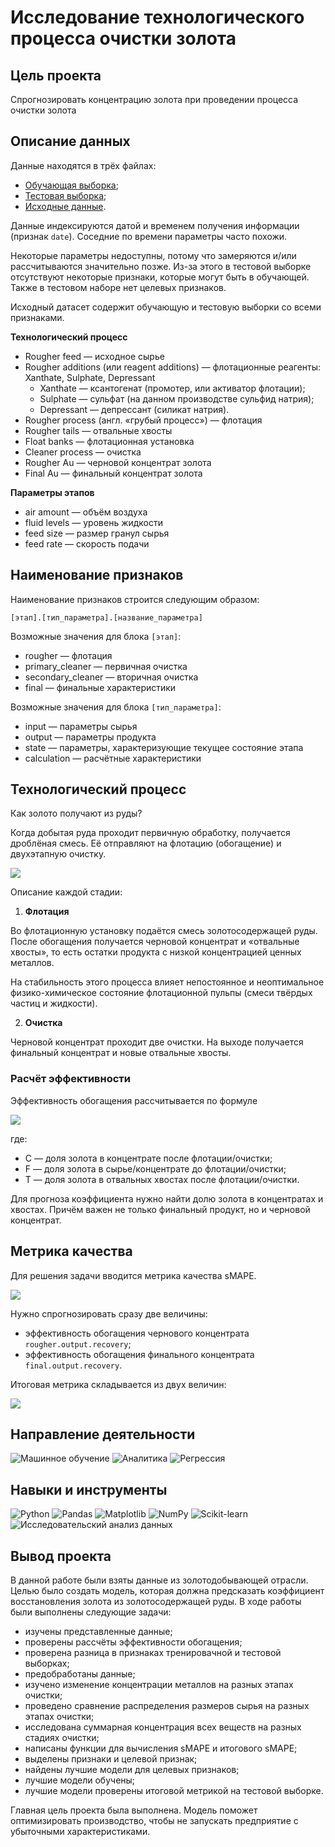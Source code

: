 # Исследование технологического процесса очистки золота
## Цель проекта
Спрогнозировать концентрацию золота при проведении процесса очистки золота
## Описание данных
Данные находятся в трёх файлах:
+ [Обучающая выборка](https://code.s3.yandex.net/datasets/geo_data_0.csv);
+ [Тестовая выборка](https://code.s3.yandex.net/datasets/geo_data_1.csv);
+ [Исходные данные](https://code.s3.yandex.net/datasets/geo_data_2.csv).

Данные индексируются датой и временем получения информации (признак `date`). Соседние по времени параметры часто похожи.

Некоторые параметры недоступны, потому что замеряются и/или рассчитываются значительно позже. Из-за этого в тестовой выборке отсутствуют некоторые признаки, которые могут быть в обучающей. Также в тестовом наборе нет целевых признаков.

Исходный датасет содержит обучающую и тестовую выборки со всеми признаками.

**Технологический процесс**
+ Rougher feed — исходное сырье
+ Rougher additions (или reagent additions) — флотационные реагенты: Xanthate, Sulphate, Depressant
    + Xanthate — ксантогенат (промотер, или активатор флотации);
    + Sulphate — сульфат (на данном производстве сульфид натрия);
    + Depressant — депрессант (силикат натрия).
+ Rougher process (англ. «грубый процесс») — флотация
+ Rougher tails — отвальные хвосты
+ Float banks — флотационная установка
+ Cleaner process — очистка
+ Rougher Au — черновой концентрат золота
+ Final Au — финальный концентрат золота

**Параметры этапов**
+ air amount — объём воздуха
+ fluid levels — уровень жидкости
+ feed size — размер гранул сырья
+ feed rate — скорость подачи

## Наименование признаков
Наименование признаков строится следующим образом:

`[этап].[тип_параметра].[название_параметра]`

Возможные значения для блока `[этап]`:
+ rougher — флотация
+ primary_cleaner — первичная очистка
+ secondary_cleaner — вторичная очистка
+ final — финальные характеристики

Возможные значения для блока `[тип_параметра]`:
+ input — параметры сырья
+ output — параметры продукта
+ state — параметры, характеризующие текущее состояние этапа
+ calculation — расчётные характеристики

## Технологический процесс
Как золото получают из руды?

Когда добытая руда проходит первичную обработку, получается дроблёная смесь. Её отправляют на флотацию (обогащение) и двухэтапную очистку.

<img src="https://pictures.s3.yandex.net/resources/viruchka_1576238830.jpg">

Описание каждой стадии:

1. **Флотация**

Во флотационную установку подаётся смесь золотосодержащей руды. После обогащения получается черновой концентрат и «отвальные хвосты», то есть остатки продукта с низкой концентрацией ценных металлов.

На стабильность этого процесса влияет непостоянное и неоптимальное физико-химическое состояние флотационной пульпы (смеси твёрдых частиц и жидкости).

2. **Очистка**

Черновой концентрат проходит две очистки. На выходе получается финальный концентрат и новые отвальные хвосты.

### Расчёт эффективности
Эффективность обогащения рассчитывается по формуле

<img src="https://pictures.s3.yandex.net/resources/Recovery_1576238822.jpg">

где:
+ C — доля золота в концентрате после флотации/очистки;
+ F — доля золота в сырье/концентрате до флотации/очистки;
+ T — доля золота в отвальных хвостах после флотации/очистки.

Для прогноза коэффициента нужно найти долю золота в концентратах и хвостах. Причём важен не только финальный продукт, но и черновой концентрат.

## Метрика качества
Для решения задачи вводится метрика качества sMAPE.

<img src="https://pictures.s3.yandex.net/resources/smape_1576238825.jpg">

Нужно спрогнозировать сразу две величины:
+ эффективность обогащения чернового концентрата `rougher.output.recovery`;
+ эффективность обогащения финального концентрата `final.output.recovery`.

Итоговая метрика складывается из двух величин:

<img src="https://pictures.s3.yandex.net/resources/_smape_1576238814.jpg">

## Направление деятельности

<img src="https://img.shields.io/badge/%D0%9C%D0%B0%D1%88%D0%B8%D0%BD%D0%BD%D0%BE%D0%B5%20%D0%BE%D0%B1%D1%83%D1%87%D0%B5%D0%BD%D0%B8%D0%B5-rgb(110, 54, 48)?style=for-the-badge" alt="Машинное обучение" /> <img src="https://img.shields.io/badge/%D0%90%D0%BD%D0%B0%D0%BB%D0%B8%D1%82%D0%B8%D0%BA%D0%B0-rgb(40, 69, 108)?style=for-the-badge" alt="Аналитика" /> <img src="https://img.shields.io/badge/%D0%A0%D0%B5%D0%B3%D1%80%D0%B5%D1%81%D1%81%D0%B8%D1%8F-rgb(90, 90, 90)?style=for-the-badge" alt="Регрессия" />

## Навыки и инструменты

<img src="https://img.shields.io/badge/Python-rgb(96, 59, 44)?style=for-the-badge&logo=Python" alt="Python" /> <img src="https://img.shields.io/badge/Pandas-rgb(137, 99, 42)?style=for-the-badge&logo=Pandas" alt="Pandas" /> <img src="https://img.shields.io/badge/Matplotlib-rgb(105, 49, 76)?style=for-the-badge&logo=Matplotlib" alt="Matplotlib" /> <img src="https://img.shields.io/badge/NumPy-rgb(133, 76, 29)?style=for-the-badge&logo=NumPy" alt="NumPy" /> <img src="https://img.shields.io/badge/Scikit--learn-rgb(137, 99, 42)?style=for-the-badge&logo=Scikit-learn" alt="Scikit-learn" /> <img src="https://img.shields.io/badge/%D0%98%D1%81%D1%81%D0%BB%D0%B5%D0%B4%D0%BE%D0%B2%D0%B0%D1%82%D0%B5%D0%BB%D1%8C%D1%81%D0%BA%D0%B8%D0%B9%20%D0%B0%D0%BD%D0%B0%D0%BB%D0%B8%D0%B7%20%D0%B4%D0%B0%D0%BD%D0%BD%D1%8B%D1%85-rgb(73, 47, 100)?style=for-the-badge" alt="Исследовательский анализ данных" />

## Вывод проекта

В данной работе были взяты данные из золотодобывающей отрасли. Целью было создать модель, которая должна предсказать коэффициент восстановления золота из золотосодержащей руды. В ходе работы были выполнены следующие задачи:

+ изучены представленные данные;
+ проверены рассчёты эффективности обогащения;
+ проверена разница в признаках тренировачной и тестовой выборках;
+ предобработаны данные;
+ изучено изменение концентрации металлов на разных этапах очистки;
+ проведено сравнение распределения размеров сырья на разных этапах очистки;
+ исследована суммарная концентрация всех веществ на разных стадиях очистки;
+ написаны функции для вычисления sMAPE и итогового sMAPE;
+ выделены признаки и целевой признак;
+ найдены лучшие модели для целевых признаков;
+ лучшие модели обучены;
+ лучшие модели проверены итоговой метрикой на тестовой выборке.

Главная цель проекта была выполнена. Модель поможет оптимизировать производство, чтобы не запускать предприятие с убыточными характеристиками.